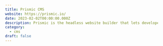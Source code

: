 ```yaml
---
title: Prismic CMS
website: https://prismic.io/
date: 2023-02-02T00:00:00.000Z
description: Prismic is the headless website builder that lets developers and marketers ship and iterate faster, and build sites that just keep getting better.
category: 
  - cms
draft: false
---
```


